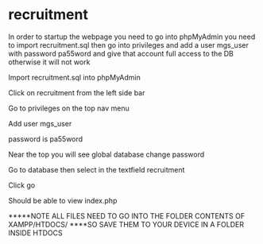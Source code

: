 # recruitment
In order to startup the webpage you need to go into phpMyAdmin you need to import recruitment.sql then go into privileges and add a user mgs_user with password pa55word and 
give that account full access to the DB otherwise it will not work

Import recruitment.sql into phpMyAdmin

Click on recruitment from the left side bar

Go to privileges on the top nav menu

Add user mgs_user

password is pa55word

Near the top you will see global database change password

Go to database then select in the textfield recruitment

Click go

Should be able to view index.php

*****NOTE ALL FILES NEED TO GO INTO THE FOLDER CONTENTS OF XAMPP/HTDOCS/
****SO SAVE THEM TO YOUR DEVICE IN A FOLDER INSIDE HTDOCS
